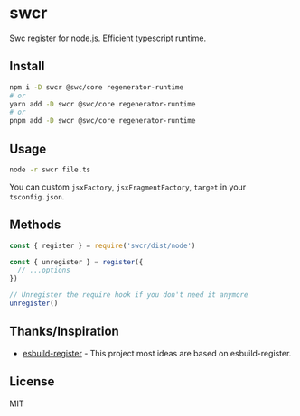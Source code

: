 # swcr

Swc register for node.js. Efficient typescript runtime.

## Install

```bash
npm i -D swcr @swc/core regenerator-runtime
# or
yarn add -D swcr @swc/core regenerator-runtime
# or
pnpm add -D swcr @swc/core regenerator-runtime
```

## Usage

```bash
node -r swcr file.ts
```

You can custom `jsxFactory`, `jsxFragmentFactory`, `target` in your `tsconfig.json`.

## Methods

```ts
const { register } = require('swcr/dist/node')

const { unregister } = register({
  // ...options
})

// Unregister the require hook if you don't need it anymore
unregister()
```

## Thanks/Inspiration

- [esbuild-register](https://github.com/egoist/esbuild-register) - This project most ideas are based on esbuild-register.

## License

MIT

